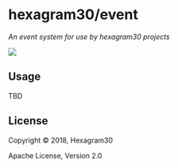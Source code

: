 # hexagram30/event

*An event system for use by hexagram30 projects*

[![][logo]][logo-large]


## Usage

TBD


## License

Copyright © 2018, Hexagram30

Apache License, Version 2.0


<!-- Named page links below: /-->

[logo]: https://raw.githubusercontent.com/hexagram30/resources/master/branding/logo/h30-logo-2-long-with-text-x695.png
[logo-large]: https://raw.githubusercontent.com/hexagram30/resources/master/branding/logo/h30-logo-2-long-with-text-x3440.png
[comp-event]: https://github.com/hexagram30/hexagramMUSH/blob/master/src/hexagram30/mush/components/event.clj
